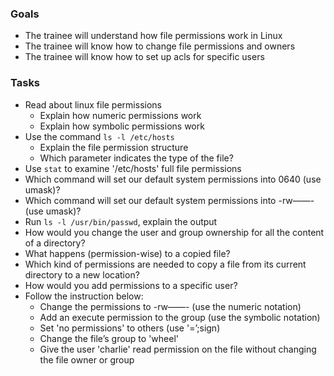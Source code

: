### Goals
- The trainee will understand how file permissions work in Linux
- The trainee will know how to change file permissions and owners
- The trainee will know how to set up acls for specific users

### Tasks
- Read about linux file permissions
  - Explain how numeric permissions work
  - Explain how symbolic permissions work
- Use the command `ls -l /etc/hosts`
  - Explain the file permission structure
  - Which parameter indicates the type of the file?
- Use `stat` to examine '/etc/hosts' full file permissions
- Which command will set our default system permissions into 0640 (use umask)?
- Which command will set our default system permissions into -rw——- (use umask)?
- Run `ls -l /usr/bin/passwd`, explain the output
- How would you change the user and group ownership for all the content of a directory?
- What happens (permission-wise) to a copied file?
- Which kind of permissions are needed to copy a file from its current directory to a new location?
- How would you add permissions to a specific user?
- Follow the instruction below:
  - Change the permissions to -rw——- (use the numeric notation)
  - Add an execute permission to the group (use the symbolic notation)
  - Set 'no permissions' to others (use '=’;sign)
  - Change the file’s group to 'wheel'
  - Give the user 'charlie' read permission on the file without changing the file owner or group
